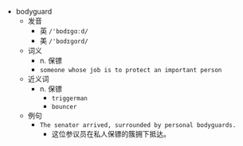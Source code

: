 - bodyguard
  - 发音
    - 英 `/'bɒdɪgɑːd/`
    - 美 `/'bɑdɪɡɑrd/`
  - 词义
    - n. 保镖
    - `someone whose job is to protect an important person`
  - 近义词
    - n. 保镖
      - `triggerman`
      - `bouncer`
  - 例句
    - `The senator arrived, surrounded by personal bodyguards.`
      - 这位参议员在私人保镖的簇拥下抵达。

